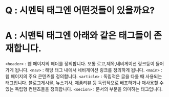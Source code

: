 # Q : 시멘틱 태그엔 어떤것들이 있을까요?

# A : 시맨틱 태그엔 아래와 같은 태그들이 존재합니다.

`<header>` : 웹 페이지의 헤더를 정의합니다. 보통 로고,제목,네비게이션 링크등이 들어가게 됩니다.
`<nav>` : 해당 태그 내에서 네비게이션 링크를 정의하게 됩니다.
`<main>` : 웹 페이지의 주요 콘텐츠를 정의합니다.
`<article>` : 독립적은 글을 다룰 때 사용되는 태그입니다. 블로그게시물, 뉴스기사, 제품리뷰 등 독립적으로 배포하거나 재사용할 수 있는 독립형 컨텐츠들을 정의합니다.
`<secion>` : 문서의 부분을 의미하는 태그입니다.